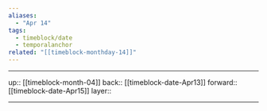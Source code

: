 ```yaml
---
aliases:
  - "Apr 14"
tags:
  - timeblock/date
  - temporalanchor
related: "[[timeblock-monthday-14]]"
---
```




***

up:: [[timeblock-month-04]]
back:: [[timeblock-date-Apr13]]
forward:: [[timeblock-date-Apr15]]
layer:: 

***
